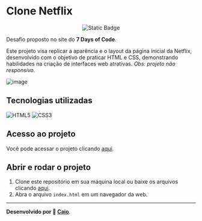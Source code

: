 # Clone Netflix

<p align="center">
     <img loading="lazy" alt="Static Badge" src="https://img.shields.io/badge/Status-Conclu%C3%ADdo-blue?style=for-the-badge">
</p>

Desafio proposto no site do **7 Days of Code**.

Este projeto visa replicar a aparência e o layout da página inicial da Netflix, desenvolvido com o objetivo de praticar HTML e CSS, demonstrando habilidades na criação de interfaces web atrativas. 
*Obs: projeto não responsivo.*

![image](https://github.com/caioikn/clone-netflix/assets/28030999/f7c362eb-2534-47c8-8bb8-8923c776435b)

## Tecnologias utilizadas
![HTML5](https://img.shields.io/badge/html5-%23E34F26.svg?style=for-the-badge&logo=html5&logoColor=white) ![CSS3](https://img.shields.io/badge/css3-%231572B6.svg?style=for-the-badge&logo=css3&logoColor=white)

## Acesso ao projeto
Você pode acessar o projeto clicando [aqui](https://clone-netflix-silk-five.vercel.app/).

## Abrir e rodar o projeto
1. Clone este repositório em sua máquina local ou baixe os arquivos clicando [aqui](https://github.com/caioikn/clone-netflix/archive/main/clone-netflix.zip).
2. Abra o arquivo `index.html` em um navegador da web.

---
**Desenvolvido por 💙 [Caio](https://www.linkedin.com/in/caioikena/)**.
